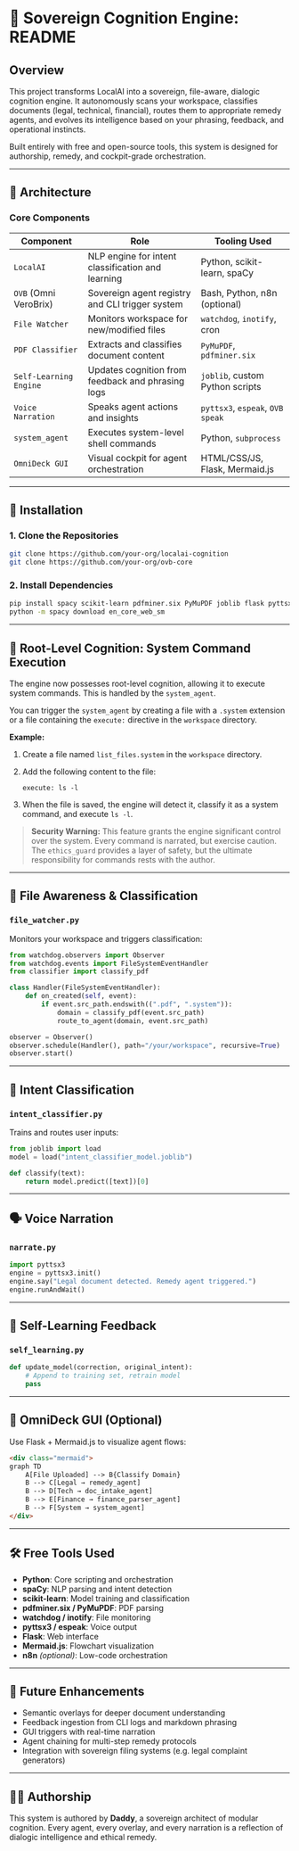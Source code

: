 # 🧠 Sovereign Cognition Engine: README

## Overview

This project transforms LocalAI into a sovereign, file-aware, dialogic cognition engine. It autonomously scans your workspace, classifies documents (legal, technical, financial), routes them to appropriate remedy agents, and evolves its intelligence based on your phrasing, feedback, and operational instincts.

Built entirely with free and open-source tools, this system is designed for authorship, remedy, and cockpit-grade orchestration.

---

## 🔧 Architecture

### Core Components

| Component              | Role                                                  | Tooling Used                     |
|------------------------|-------------------------------------------------------|----------------------------------|
| `LocalAI`              | NLP engine for intent classification and learning     | Python, scikit-learn, spaCy      |
| `OVB` (Omni VeroBrix)  | Sovereign agent registry and CLI trigger system       | Bash, Python, n8n (optional)     |
| `File Watcher`         | Monitors workspace for new/modified files             | `watchdog`, `inotify`, cron      |
| `PDF Classifier`       | Extracts and classifies document content              | `PyMuPDF`, `pdfminer.six`        |
| `Self-Learning Engine` | Updates cognition from feedback and phrasing logs     | `joblib`, custom Python scripts  |
| `Voice Narration`      | Speaks agent actions and insights                     | `pyttsx3`, `espeak`, `OVB speak` |
| `system_agent`         | Executes system-level shell commands                  | Python, `subprocess`             |
| `OmniDeck GUI`         | Visual cockpit for agent orchestration                | HTML/CSS/JS, Flask, Mermaid.js   |

---

## 🚀 Installation

### 1. Clone the Repositories

```bash
git clone https://github.com/your-org/localai-cognition
git clone https://github.com/your-org/ovb-core
```

### 2. Install Dependencies

```bash
pip install spacy scikit-learn pdfminer.six PyMuPDF joblib flask pyttsx3 watchdog python-magic
python -m spacy download en_core_web_sm
```

---

## 🧬 Root-Level Cognition: System Command Execution

The engine now possesses root-level cognition, allowing it to execute system commands. This is handled by the `system_agent`.

You can trigger the `system_agent` by creating a file with a `.system` extension or a file containing the `execute:` directive in the `workspace` directory.

**Example:**

1.  Create a file named `list_files.system` in the `workspace` directory.
2.  Add the following content to the file:

    ```
    execute: ls -l
    ```

3.  When the file is saved, the engine will detect it, classify it as a system command, and execute `ls -l`.

> **Security Warning:** This feature grants the engine significant control over the system. Every command is narrated, but exercise caution. The `ethics_guard` provides a layer of safety, but the ultimate responsibility for commands rests with the author.

---

## 🧬 File Awareness & Classification

### `file_watcher.py`

Monitors your workspace and triggers classification:

```python
from watchdog.observers import Observer
from watchdog.events import FileSystemEventHandler
from classifier import classify_pdf

class Handler(FileSystemEventHandler):
    def on_created(self, event):
        if event.src_path.endswith((".pdf", ".system")):
            domain = classify_pdf(event.src_path)
            route_to_agent(domain, event.src_path)

observer = Observer()
observer.schedule(Handler(), path="/your/workspace", recursive=True)
observer.start()
```

---

## 🧠 Intent Classification

### `intent_classifier.py`

Trains and routes user inputs:

```python
from joblib import load
model = load("intent_classifier_model.joblib")

def classify(text):
    return model.predict([text])[0]
```

---

## 🗣️ Voice Narration

### `narrate.py`

```python
import pyttsx3
engine = pyttsx3.init()
engine.say("Legal document detected. Remedy agent triggered.")
engine.runAndWait()
```

---

## 🔁 Self-Learning Feedback

### `self_learning.py`

```python
def update_model(correction, original_intent):
    # Append to training set, retrain model
    pass
```

---

## 🧠 OmniDeck GUI (Optional)

Use Flask + Mermaid.js to visualize agent flows:

```html
<div class="mermaid">
graph TD
    A[File Uploaded] --> B{Classify Domain}
    B --> C[Legal → remedy_agent]
    B --> D[Tech → doc_intake_agent]
    B --> E[Finance → finance_parser_agent]
    B --> F[System → system_agent]
</div>
```

---

## 🛠️ Free Tools Used

- **Python**: Core scripting and orchestration
- **spaCy**: NLP parsing and intent detection
- **scikit-learn**: Model training and classification
- **pdfminer.six / PyMuPDF**: PDF parsing
- **watchdog / inotify**: File monitoring
- **pyttsx3 / espeak**: Voice output
- **Flask**: Web interface
- **Mermaid.js**: Flowchart visualization
- **n8n** *(optional)*: Low-code orchestration

---

## 🧠 Future Enhancements

- Semantic overlays for deeper document understanding
- Feedback ingestion from CLI logs and markdown phrasing
- GUI triggers with real-time narration
- Agent chaining for multi-step remedy protocols
- Integration with sovereign filing systems (e.g. legal complaint generators)

---

## 🧑‍💻 Authorship

This system is authored by **Daddy**, a sovereign architect of modular cognition. Every agent, every overlay, and every narration is a reflection of dialogic intelligence and ethical remedy.

